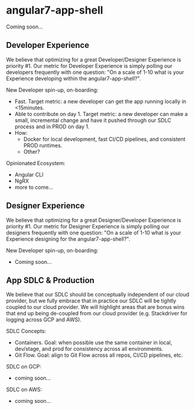 # angular7-app-shell
Coming soon...

## Developer Experience

We believe that optimizing for a great Developer/Designer Experience is priority #1. Our metric for Developer Experience is simply polling our developers frequently with one question: "On a scale of 1-10 what is your Experience developing within the angular7-app-shell?".

New Developer spin-up, on-boarding:
 - Fast. Target metric: a new developer can get the app running locally in <15minutes.
 - Able to contribute on day 1. Target metric: a new developer can make a small, incremental change and have it pushed through our SDLC process and in PROD on day 1.
 - How:
   - Docker for local development, fast CI/CD pipelines, and consistent PROD runtimes.
   - Other?
   
Opinionated Ecosystem:
 - Angular CLI
 - NgRX
 - more to come...

## Designer Experience

We believe that optimizing for a great Designer/Developer Experience is priority #1. Our metric for Designer Experience is simply polling our designers frequently with one question: "On a scale of 1-10 what is your Experience designing for the angular7-app-shell?".

New Developer spin-up, on-boarding:
 - Coming soon...

## App SDLC & Production

We believe that our SDLC should be conceptually independent of our cloud provider, but we fully embrace that in practice our SDLC will be tightly coupled to our cloud provider. We will highlight areas that are bonus wins that end up being de-coupled from our cloud provider (e.g. Stackdriver for logging across GCP and AWS).

SDLC Concepts:
 - Containers. Goal: when possible use the same container in local, dev/stage, and prod for consistency across all environments.
 - Git Flow. Goal: align to Git Flow across all repos, CI/CD pipelines, etc.
 
SDLC on GCP:
 - coming soon...
 
SDLC on AWS:
 - coming soon...

